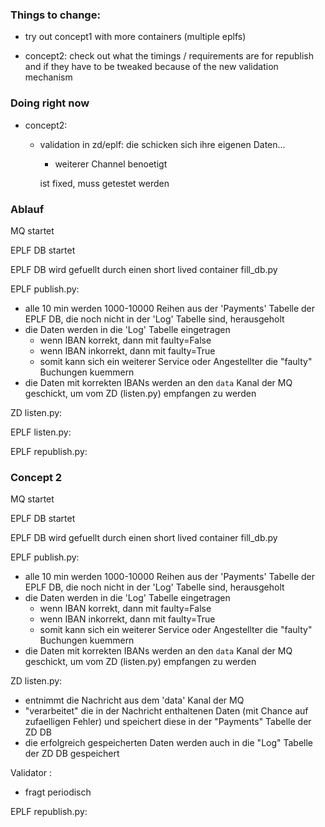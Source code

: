 ### Things to change:

- try out concept1 with more containers (multiple eplfs)

- concept2: check out what the timings / requirements are for republish and if they have to be tweaked because of
the new validation mechanism






### Doing right now

- concept2:
	- validation in zd/eplf: die schicken sich ihre eigenen Daten...
		- weiterer Channel benoetigt

		ist fixed, muss getestet werden



### Ablauf

MQ startet

EPLF DB startet

EPLF DB wird gefuellt durch einen short lived container fill_db.py


EPLF publish.py:

- alle 10 min werden 1000-10000 Reihen aus der 'Payments' Tabelle der EPLF DB, die noch nicht in der 'Log' Tabelle sind, herausgeholt
- die Daten werden in die 'Log' Tabelle eingetragen
	- wenn IBAN korrekt, dann mit faulty=False
	- wenn IBAN inkorrekt, dann mit faulty=True
	- somit kann sich ein weiterer Service oder Angestellter die "faulty" Buchungen kuemmern
- die Daten mit korrekten IBANs werden an den `data` Kanal der MQ geschickt, um vom ZD (listen.py) empfangen zu werden


ZD listen.py:



EPLF listen.py:



EPLF republish.py:



### Concept 2

MQ startet

EPLF DB startet

EPLF DB wird gefuellt durch einen short lived container fill_db.py


EPLF publish.py:

- alle 10 min werden 1000-10000 Reihen aus der 'Payments' Tabelle der EPLF DB, die noch nicht in der 'Log' Tabelle sind, herausgeholt
- die Daten werden in die 'Log' Tabelle eingetragen
	- wenn IBAN korrekt, dann mit faulty=False
	- wenn IBAN inkorrekt, dann mit faulty=True
	- somit kann sich ein weiterer Service oder Angestellter die "faulty" Buchungen kuemmern
- die Daten mit korrekten IBANs werden an den `data` Kanal der MQ geschickt, um vom ZD (listen.py) empfangen zu werden



ZD listen.py:

- entnimmt die Nachricht aus dem 'data' Kanal der MQ
- "verarbeitet" die in der Nachricht enthaltenen Daten (mit Chance auf zufaelligen Fehler) und speichert diese in der "Payments" Tabelle der ZD DB
- die erfolgreich gespeicherten Daten werden auch in die "Log" Tabelle der ZD DB gespeichert





Validator :

- fragt periodisch



EPLF republish.py: